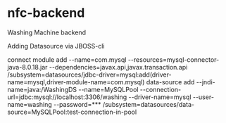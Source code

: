# nfc-backend
Washing Machine backend

Adding Datasource via JBOSS-cli

connect
module add --name=com.mysql --resources=mysql-connector-java-8.0.18.jar --dependencies=javax.api,javax.transaction.api
/subsystem=datasources/jdbc-driver=mysql:add(driver-name=mysql,driver-module-name=com.mysql)
data-source add --jndi-name=java:/WashingDS --name=MySQLPool --connection-url=jdbc:mysql://localhost:3306/washing --driver-name=mysql --user-name=washing --password=***
 /subsystem=datasources/data-source=MySQLPool:test-connection-in-pool
